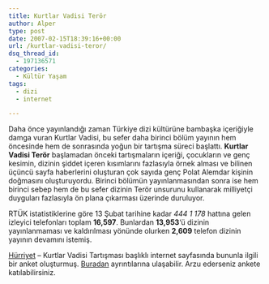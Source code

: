 ```yaml
---
title: Kurtlar Vadisi Terör
author: Alper
type: post
date: 2007-02-15T18:39:16+00:00
url: /kurtlar-vadisi-teror/
dsq_thread_id:
  - 197136571
categories:
  - Kültür Yaşam
tags:
  - dizi
  - internet

---
```

Daha önce yayınlandığı zaman Türkiye dizi kültürüne bambaşka içeriğiyle damga vuran Kurtlar Vadisi, bu sefer daha birinci bölüm yayının hem öncesinde hem de sonrasında yoğun bir tartışma süreci başlattı. **Kurtlar Vadisi Terör** başlamadan önceki tartışmaların içeriği, çocukların ve genç kesimin, dizinin şiddet içeren kısımlarını fazlasıyla örnek alması ve bilinen üçüncü sayfa haberlerini oluşturan çok sayıda genç Polat Alemdar kişinin doğmasını oluşturuyordu. Birinci bölümün yayınlanmasından sonra ise hem birinci sebep hem de bu sefer dizinin Terör unsurunu kullanarak milliyetçi duyguları fazlasıyla ön plana çıkarması üzerinde duruluyor.

RTÜK istatistiklerine göre 13 Şubat tarihine kadar _444 1 178_ hattına gelen izleyici telefonları toplam **16,597**. Bunlardan **13,953**&#8216;ü dizinin yayınlanmaması ve kaldırılması yönünde olurken **2,609** telefon dizinin yayının devamını istemiş.

[Hürriyet][1] &#8211; Kurtlar Vadisi Tartışması başlıklı internet sayfasında bununla ilgili bir anket oluşturmuş. [Buradan][2] ayrıntılarına ulaşabilir. Arzu ederseniz ankete katılabilirsiniz.

 [1]: http://www.hurriyet.com.tr/
 [2]: http://www.hurriyet.com.tr/gundem/5955050.asp?m=1&gid=112&srid=3601&oid=1